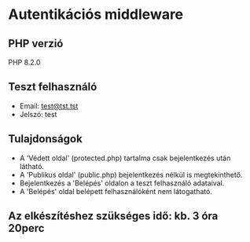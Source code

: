 # Autentikációs middleware

## PHP verzió

PHP 8.2.0

## Teszt felhasználó

- Email: test@tst.tst
- Jelszó: test

## Tulajdonságok
- A 'Védett oldal' (protected.php) tartalma csak bejelentkezés után látható.
- A 'Publikus oldal' (public.php) bejelentkezés nélkül is megtekinthető.
- Bejelentkezés a 'Belépés' oldalon a teszt felhasználó adataival.
- A 'Belépés' oldal belépett felhasználóként nem látogatható.

## Az elkészítéshez szükséges idő:  kb. 3 óra 20perc
